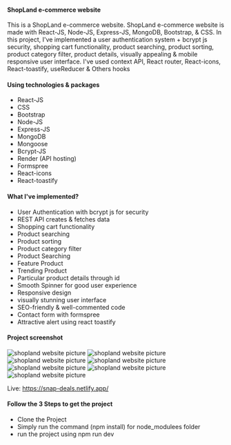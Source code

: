 <h4>ShopLand e-commerce website</h4>
<p>This is a ShopLand e-commerce website. ShopLand e-commerce website is made with React-JS, Node-JS, Express-JS, MongoDB, Bootstrap, & CSS. In this project, I've implemented a user authentication system + bcrypt js security, shopping cart functionality, product searching, product sorting, product category filter, product details, visually appealing & mobile responsive user interface. I've used context API, React router, React-icons, React-toastify, useReducer & Others hooks</p>

<h4>Using technologies & packages</h4>
<ul>
  <li>React-JS</li>
  <li>CSS</li>
  <li>Bootstrap</li>
  <li>Node-JS</li>
  <li>Express-JS</li>
  <li>MongoDB</li>
  <li>Mongoose</li>
  <li>Bcrypt-JS</li>
  <li>Render (API hosting)</li>
  <li>Formspree</li>
  <li>React-icons</li>
  <li>React-toastify</li>
</ul>

<h4>What I've implemented?</h4>
<ul>
  <li>  User Authentication with bcrypt js for security</li>
  <li>REST API creates & fetches data</li>
  <li>Shopping cart functionality</li>
  <li>Product searching</li>
  <li>Product sorting</li>
  <li>Product category filter</li>
  <li>Product Searching</li>
  <li>Feature Product</li>
  <li>Trending Product</li>
  <li>Particular product details through id</li>
  <li>Smooth Spinner for good user experience</li>
  <li>Responsive design</li>
  <li>visually stunning user interface</li>
  <li>SEO-friendly & well-commented code</li>
  <li>Contact form with formspree</li>
  <li>Attractive alert using react toastify</li>
</ul>

<h4>Project screenshot</h4>
<img src="https://rimonprogrammer.netlify.app/public/shopland-1.jpg" alt="shopland website picture" >
<img src="https://rimonprogrammer.netlify.app/public/shopland-2.jpg" alt="shopland website picture" >
<img src="https://rimonprogrammer.netlify.app/public/shopland-3.jpg" alt="shopland website picture" >
<img src="https://rimonprogrammer.netlify.app/public/shopland-4.jpg" alt="shopland website picture" >
<img src="https://rimonprogrammer.netlify.app/public/shopland-5.jpg" alt="shopland website picture" >
<img src="https://rimonprogrammer.netlify.app/public/shopland-6.jpg" alt="shopland website picture" >
<img src="https://rimonprogrammer.netlify.app/public/shopland-7.jpg" alt="shopland website picture" >

Live: https://snap-deals.netlify.app/

<h4>Follow the 3 Steps to get the project</h4>
<ul>
  <li>Clone the Project</li>
  <li>Simply run the command (npm install) for node_modulees folder</li>
  <li> run the project using npm run dev</li>
</ul>
